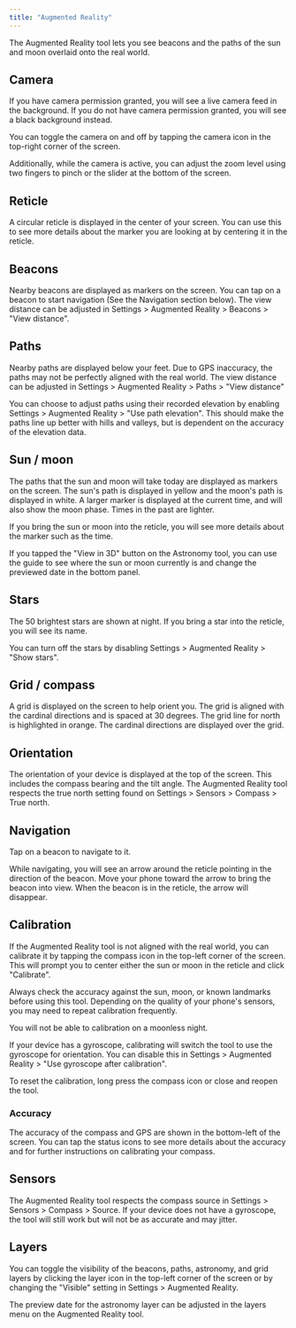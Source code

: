 ```yaml
---
title: "Augmented Reality"
---
```


The Augmented Reality tool lets you see beacons and the paths of the sun and moon overlaid onto the real world.

## Camera
If you have camera permission granted, you will see a live camera feed in the background. If you do not have camera permission granted, you will see a black background instead.

You can toggle the camera on and off by tapping the camera icon in the top-right corner of the screen.

Additionally, while the camera is active, you can adjust the zoom level using two fingers to pinch or the slider at the bottom of the screen.

## Reticle
A circular reticle is displayed in the center of your screen. You can use this to see more details about the marker you are looking at by centering it in the reticle.

## Beacons
Nearby beacons are displayed as markers on the screen. You can tap on a beacon to start navigation (See the Navigation section below). The view distance can be adjusted in Settings > Augmented Reality > Beacons > "View distance".

## Paths
Nearby paths are displayed below your feet. Due to GPS inaccuracy, the paths may not be perfectly aligned with the real world. The view distance can be adjusted in Settings > Augmented Reality > Paths > "View distance"

You can choose to adjust paths using their recorded elevation by enabling Settings > Augmented Reality > "Use path elevation". This should make the paths line up better with hills and valleys, but is dependent on the accuracy of the elevation data.

## Sun / moon
The paths that the sun and moon will take today are displayed as markers on the screen. The sun's path is displayed in yellow and the moon's path is displayed in white. A larger marker is displayed at the current time, and will also show the moon phase. Times in the past are lighter.

If you bring the sun or moon into the reticle, you will see more details about the marker such as the time.

If you tapped the "View in 3D" button on the Astronomy tool, you can use the guide to see where the sun or moon currently is and change the previewed date in the bottom panel.

## Stars
The 50 brightest stars are shown at night. If you bring a star into the reticle, you will see its name.

You can turn off the stars by disabling Settings > Augmented Reality > "Show stars".

## Grid / compass
A grid is displayed on the screen to help orient you. The grid is aligned with the cardinal directions and is spaced at 30 degrees. The grid line for north is highlighted in orange. The cardinal directions are displayed over the grid.

## Orientation
The orientation of your device is displayed at the top of the screen. This includes the compass bearing and the tilt angle. The Augmented Reality tool respects the true north setting found on Settings > Sensors > Compass > True north.

## Navigation
Tap on a beacon to navigate to it.

While navigating, you will see an arrow around the reticle pointing in the direction of the beacon. Move your phone toward the arrow to bring the beacon into view. When the beacon is in the reticle, the arrow will disappear.

## Calibration
If the Augmented Reality tool is not aligned with the real world, you can calibrate it by tapping the compass icon in the top-left corner of the screen. This will prompt you to center either the sun or moon in the reticle and click "Calibrate".

Always check the accuracy against the sun, moon, or known landmarks before using this tool. Depending on the quality of your phone's sensors, you may need to repeat calibration frequently.

You will not be able to calibration on a moonless night.

If your device has a gyroscope, calibrating will switch the tool to use the gyroscope for orientation. You can disable this in Settings > Augmented Reality > "Use gyroscope after calibration".

To reset the calibration, long press the compass icon or close and reopen the tool.

### Accuracy
The accuracy of the compass and GPS are shown in the bottom-left of the screen. You can tap the status icons to see more details about the accuracy and for further instructions on calibrating your compass.

## Sensors
The Augmented Reality tool respects the compass source in Settings > Sensors > Compass > Source. If your device does not have a gyroscope, the tool will still work but will not be as accurate and may jitter.

## Layers
You can toggle the visibility of the beacons, paths, astronomy, and grid layers by clicking the layer icon in the top-left corner of the screen or by changing the "Visible" setting in Settings > Augmented Reality.

The preview date for the astronomy layer can be adjusted in the layers menu on the Augmented Reality tool.

